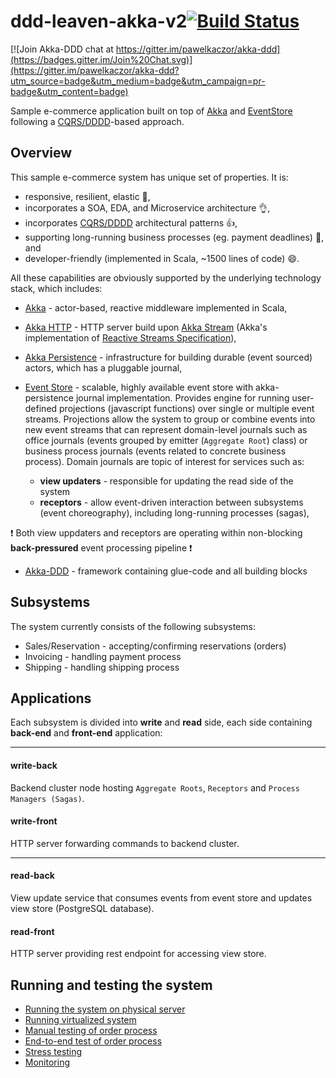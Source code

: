 ddd-leaven-akka-v2[![Build Status](https://travis-ci.org/pawelkaczor/ddd-leaven-akka-v2.svg?branch=master)](https://travis-ci.org/pawelkaczor/ddd-leaven-akka-v2)
==================

[![Join Akka-DDD chat at https://gitter.im/pawelkaczor/akka-ddd](https://badges.gitter.im/Join%20Chat.svg)](https://gitter.im/pawelkaczor/akka-ddd?utm_source=badge&utm_medium=badge&utm_campaign=pr-badge&utm_content=badge)

Sample e-commerce application built on top of [Akka](http://akka.io) and [EventStore](http://geteventstore.com) following a [CQRS/DDDD](http://abdullin.com/post/dddd-cqrs-and-other-enterprise-development-buzz-words)-based approach.

Overview
--------------------

This sample e-commerce system has unique set of properties. It is:

* responsive, resilient, elastic :clap:,
* incorporates a SOA, EDA, and Microservice architecture :ok_hand:,
* incorporates [CQRS/DDDD](http://abdullin.com/post/dddd-cqrs-and-other-enterprise-development-buzz-words) architectural patterns :+1:,
* supporting long-running business processes (eg. payment deadlines) :muscle:, and
* developer-friendly (implemented in Scala, ~1500 lines of code) :smile:.

All these capabilities are obviously supported by the underlying technology stack, which includes:

* [Akka](http://akka.io) - actor-based, reactive middleware implemented in Scala,

* [Akka HTTP](http://doc.akka.io/docs/akka-stream-and-http-experimental/1.0/scala/http/introduction.html) - HTTP server build upon [Akka Stream](http://doc.akka.io/docs/akka-stream-and-http-experimental/1.0-RC2/scala/stream-introduction.html) (Akka's implementation of [Reactive Streams Specification](http://www.reactive-streams.org/)),

* [Akka Persistence](http://doc.akka.io/docs/akka/current/scala/persistence.html) - infrastructure for building durable (event sourced) actors, which has a pluggable journal,

* [Event Store](http://geteventstore.com) - scalable, highly available event store with akka-persistence journal implementation. Provides engine for running user-defined projections (javascript functions) over single or multiple  event streams. Projections allow the system to group or combine events into new event streams that can represent domain-level journals such as office journals (events grouped by emitter (`Aggregate Root`) class) or business process journals (events related to concrete business process). Domain journals are topic of interest for services such as:
  * **view updaters** - responsible for updating the read side of the system 
  * **receptors** - allow event-driven interaction between subsystems (event choreography), including long-running processes (sagas), 
  
:exclamation: Both view uppdaters and receptors are operating within non-blocking **back-pressured** event processing pipeline :exclamation: 

* [Akka-DDD](http://github.com/pawelkaczor/akka-ddd) - framework containing glue-code and all building blocks

Subsystems
--------------------

The system currently consists of the following subsystems:

* Sales/Reservation - accepting/confirming reservations (orders)
* Invoicing - handling payment process
* Shipping - handling shipping process

Applications
--------------------

Each subsystem is divided into **write** and **read** side, each side containing **back-end** and **front-end** application: 

***
#### write-back
Backend cluster node hosting `Aggregate Roots`, `Receptors` and `Process Managers (Sagas)`.

#### write-front
HTTP server forwarding commands to backend cluster. 

***
#### read-back
View update service that consumes events from event store and updates view store (PostgreSQL database).

#### read-front
HTTP server providing rest endpoint for accessing view store. 


Running and testing the system
--------------------
- [Running the system on physical server](https://github.com/pawelkaczor/ddd-leaven-akka-v2/wiki/Running-the-system-on-physical-server)
- [Running virtualized system](https://github.com/pawelkaczor/ddd-leaven-akka-v2/wiki/Running-virtualized-system)
- [Manual testing of order process](https://github.com/pawelkaczor/ddd-leaven-akka-v2/wiki/Manual-testing-of-order-process)
- [End-to-end test of order process](https://github.com/pawelkaczor/ddd-leaven-akka-v2/wiki/End-to-end-test-of-order-process)
- [Stress testing](https://github.com/pawelkaczor/ddd-leaven-akka-v2/wiki/Stress-testing)
- [Monitoring](https://github.com/pawelkaczor/ddd-leaven-akka-v2/wiki/Monitoring)

